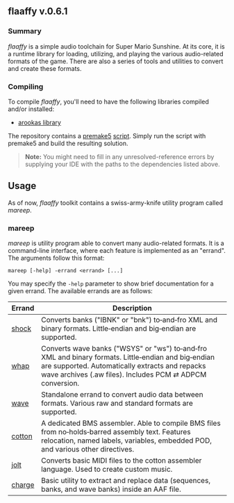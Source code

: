 
## flaaffy v.0.6.1

### Summary

_flaaffy_ is a simple audio toolchain for Super Mario Sunshine.
At its core, it is a runtime library for loading, utilizing, and playing the various audio-related formats of the game.
There are also a series of tools and utilities to convert and create these formats.

### Compiling

To compile _flaaffy_, you'll need to have the following libraries compiled and/or installed:

- [arookas library](http://github.com/arookas/arookas)

The repository contains a [premake5](https://premake.github.io/) [script](premake5.lua).
Simply run the script with premake5 and build the resulting solution.

> **Note:** You might need to fill in any unresolved-reference errors by supplying your IDE with the paths to the dependencies listed above.

## Usage

As of now, _flaaffy_ toolkit contains a swiss-army-knife utility program called _mareep_.

### mareep

_mareep_ is utility program able to convert many audio-related formats.
It is a command-line interface, where each feature is implemented as an "errand".
The arguments follow this format:

```
mareep [-help] -errand <errand> [...]
```

You may specify the `-help` parameter to show brief documentation for a given errand.
The available errands are as follows:

|Errand|Description|
|-------|-----------|
|[shock](shock.md)|Converts banks ("IBNK" or "bnk") to&#8209;and&#8209;fro XML and binary formats. Little&#8209;endian and big&#8209;endian are supported.|
|[whap](whap.md)|Converts wave banks ("WSYS" or "ws") to&#8209;and&#8209;fro XML and binary formats. Little&#8209;endian and big&#8209;endian are supported. Automatically extracts and repacks wave archives (.aw files). Includes PCM&nbsp;⇄&nbsp;ADPCM conversion.|
|[wave](wave.md)|Standalone errand to convert audio data between formats. Various raw and standard formats are supported.|
|[cotton](cotton.md)|A dedicated BMS assembler. Able to compile BMS files from no&#8209;holds&#8209;barred assembly text. Features relocation, named labels, variables, embedded POD, and various other directives.|
|[jolt](jolt.md)|Converts basic MIDI files to the cotton assembler language. Used to create custom music.|
|[charge](charge.md)|Basic utility to extract and replace data (sequences, banks, and wave banks) inside an AAF file.|
